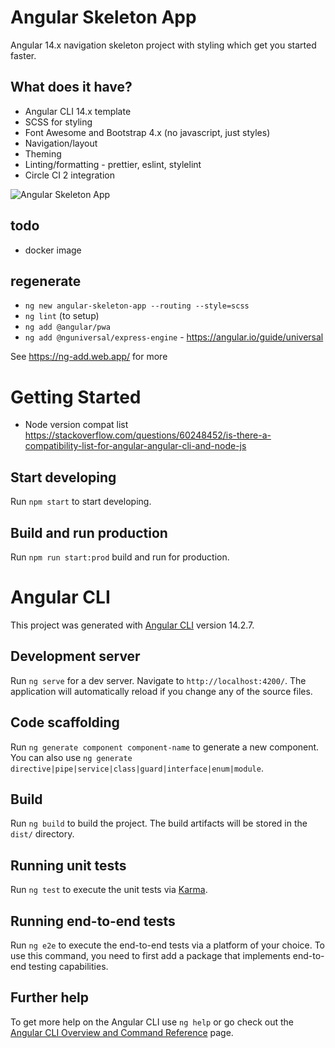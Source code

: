 # Angular Skeleton App
Angular 14.x navigation skeleton project with styling which get you started faster.

## What does it have?
 - Angular CLI 14.x template
 - SCSS for styling
 - Font Awesome and Bootstrap 4.x (no javascript, just styles)
 - Navigation/layout
 - Theming
 - Linting/formatting - prettier, eslint, stylelint
 - Circle CI 2 integration

 ![Angular Skeleton App](./screenshot.jpg)

 ## todo
  - docker image

## regenerate
- `ng new angular-skeleton-app --routing --style=scss`
- `ng lint` (to setup)
- `ng add @angular/pwa`
- `ng add @nguniversal/express-engine` - https://angular.io/guide/universal

See https://ng-add.web.app/ for more

# Getting Started

- Node version compat list https://stackoverflow.com/questions/60248452/is-there-a-compatibility-list-for-angular-angular-cli-and-node-js

## Start developing

Run `npm start` to start developing.

## Build and run production

Run `npm run start:prod` build and run for production.


# Angular CLI

This project was generated with [Angular CLI](https://github.com/angular/angular-cli) version 14.2.7.

## Development server

Run `ng serve` for a dev server. Navigate to `http://localhost:4200/`. The application will automatically reload if you change any of the source files.

## Code scaffolding

Run `ng generate component component-name` to generate a new component. You can also use `ng generate directive|pipe|service|class|guard|interface|enum|module`.

## Build

Run `ng build` to build the project. The build artifacts will be stored in the `dist/` directory.

## Running unit tests

Run `ng test` to execute the unit tests via [Karma](https://karma-runner.github.io).

## Running end-to-end tests

Run `ng e2e` to execute the end-to-end tests via a platform of your choice. To use this command, you need to first add a package that implements end-to-end testing capabilities.

## Further help

To get more help on the Angular CLI use `ng help` or go check out the [Angular CLI Overview and Command Reference](https://angular.io/cli) page.
